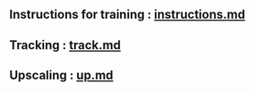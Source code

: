 ## Instructions for training : [instructions.md](yolov7-setup/instructions.md)
## Tracking : [track.md](yolov7-setup/track.md)
## Upscaling : [up.md](upscale/up.md)